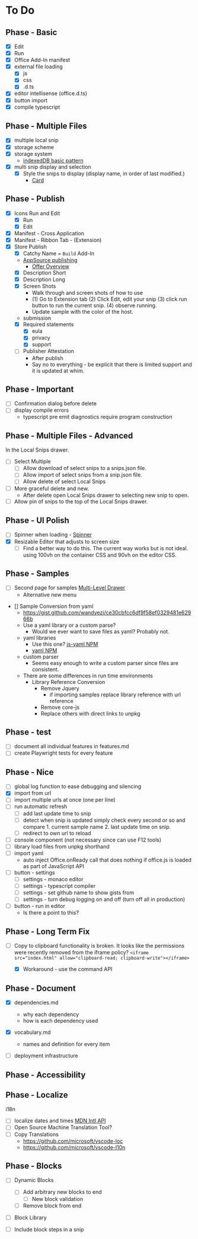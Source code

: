# To Do

## Phase - Basic

- [x] Edit
- [x] Run
- [x] Office Add-In manifest
- [X] external file loading
    - [X] js
    - [X] css
    - [X] .d.ts
- [X] editor intellisense (office.d.ts)
- [X] button import
- [X] compile typescript

## Phase - Multiple Files

- [X] multiple local snip
- [X] storage scheme
- [X] storage system
    - [indexedDB basic pattern](https://developer.mozilla.org/en-US/docs/Web/API/IndexedDB_API/Using_IndexedDB#basic_pattern)
- [X] multi snip display and selection
    - [X] Style the snips to display (display name, in order of last modified.)
        - [Card](https://react.fluentui.dev/?path=/docs/components-card-card--default)

## Phase - Publish

- [X] Icons Run and Edit
    - [X] Run
    - [X] Edit
- [X] Manifest - Cross Application
- [X] Manifest - Ribbon Tab - (Extension)
- [X] Store Publish
    - [X] Catchy Name = `Build` Add-In
    - [AppSource publishing](https://learn.microsoft.com/en-us/partner-center/marketplace/submit-to-appsource-via-partner-center)
        - [Offer Overview](https://partner.microsoft.com/en-us/dashboard/marketplace-offers/overview)
    - [X] Description Short
    - [X] Description Long
    - [X] Screen Shots
        - Walk through and screen shots of how to use
        - (1) Go to Extension tab (2) Click Edit, edit your snip (3) click run button to run the current snip. (4) observe running.
        - Update sample with the color of the host.
    - submission
    - [X] Required statements
        - [X] eula
        - [X] privacy
        - [X] support
    - [ ] Publisher Attestation
        - After publish
        - Say no to everything - be explicit that there is limited support and it is updated at whim.

## Phase - Important

- [ ] Confirmation dialog before delete
- [ ] display compile errors
    - typescript pre emit diagnostics require program construction

## Phase - Multiple Files - Advanced

In the Local Snips drawer.

- [ ] Select Multiple
    - [ ] Allow download of select snips to a snips.json file.
    - [ ] Allow import of select snips from a snip.json file.
    - [ ] Allow delete of select Local Snips
- [ ] More graceful delete and new.
    - After delete open Local Snips drawer to selecting new snip to open.
- [ ] Allow pin of snips to the top of the Local Snips drawer.

## Phase - UI Polish

- [ ] Spinner when loading - [Spinner](https://fluent2.microsoft.design/components/web/react/spinner/usage)
- [X] Resizable Editor that adjusts to screen size
    - [ ] Find a better way to do this. The current way works but is not ideal. using 100vh on the container CSS and 90vh on the editor CSS.

## Phase - Samples

- [ ] Second page for samples [Multi-Level Drawer](https://react.fluentui.dev/?path=/docs/components-drawer--default#multiple-levels)
    - Alternative new menu
- [] Sample Conversion from yaml
    - https://gist.github.com/wandyezj/ce30cbfcc6df9f58ef0329481e62966b
    - Use a yaml library or a custom parse?
        - Would we ever want to save files as yaml? Probably not.
    - yaml libraries
        - Use this one? [js-yaml NPM](https://www.npmjs.com/package/js-yaml)
        - [yaml NPM](https://www.npmjs.com/package/yaml)
    - custom parser
        - Seems easy enough to write a custom parser since files are consistent.
    - There are some differences in run time environments
        - Library Reference Conversion
            - Remove Jquery
                - if importing samples replace library reference with url reference
            - Remove core-js
            - Replace others with direct links to unpkg



## Phase - test

- [ ] document all individual features in features.md
- [ ] create Playwright tests for every feature

## Phase - Nice

- [ ] global log function to ease debugging and silencing
- [X] import from url
- [ ] import multiple urls at once (one per line)
- [ ] run automatic refresh
    - [ ] add last update time to snip
    - [ ] detect when snip is updated simply check every second or so and compare 1. current sample name 2. last update time on snip.
    - [ ] redirect to own url to reload
- [ ] console component (not necessary since can use F12 tools)
- [ ] library load files from unpkg shorthand
- [ ] import yaml
    - auto inject Office.onReady call that does nothing if office.js is loaded as part of JavaScript API
- [ ] button - settings
    - [ ] settings - monaco editor
    - [ ] settings - typescript compiler
    - [ ] settings - set github name to show gists from
    - [ ] settings - turn debug logging on and off (turn off all in production)
- [ ] button - run in editor
    - Is there a point to this?

## Phase - Long Term Fix

- [ ] Copy to clipboard functionality is broken. It looks like the permissions were recently removed from the iframe policy? `<iframe src="index.html" allow="clipboard-read; clipboard-write"></iframe>`
    - [X] Workaround - use the command API


## Phase - Document

- [X] dependencies.md
    - why each dependency
    - how is each dependency used
- [X] vocabulary.md
    - names and definition for every item
- [ ] deployment infrastructure


## Phase - Accessibility

## Phase - Localize

i18n

- [ ] localize dates and times [MDN Intl API](https://developer.mozilla.org/en-US/docs/Web/JavaScript/Reference/Global_Objects/Intl)
- [ ] Open Source Machine Translation Tool?
- [ ] Copy Translations
    - https://github.com/microsoft/vscode-loc
    - https://github.com/microsoft/vscode-l10n


## Phase - Blocks

- [ ] Dynamic Blocks
    - [ ] Add arbitrary new blocks to end
        - [ ] New block validation
    - [ ] Remove block from end
- [ ] Block Library
- [ ] Include block steps in a snip

